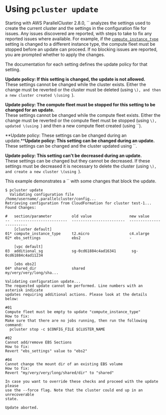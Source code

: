# Using `pcluster update`<a name="using-pcluster-update"></a>

Starting with AWS ParallelCluster 2\.8\.0, `` analyzes the settings used to create the current cluster and the settings in the configuration file for issues\. Any issues discovered are reported, with steps to take to fix any reported issues where available\. For example, if the [`compute_instance_type`](cluster-definition.md#compute-instance-type) setting is changed to a different instance type, the compute fleet must be stopped before an update can proceed\. If no blocking issues are reported, you are prompted whether to apply the changes\.

The documentation for each setting defines the update policy for that setting\.

**Update policy: If this setting is changed, the update is not allowed\.**  
These settings cannot be changed while the cluster exists\. Either the change must be reverted or the cluster must be deleted \(using ``\), and then a new cluster created \(using ``\)\.

**Update policy: The compute fleet must be stopped for this setting to be changed for an update\.**  
These settings cannot be changed while the compute fleet exists\. Either the change must be reverted or the compute fleet must be stopped \(using ``\), updated \(using ``\) and then a new compute fleet created \(using ``\)\.

**Update policy: These settings can be changed during an update\.****Update policy: This setting can be changed during an update\.**  
These settings can be changed and the cluster updated using ``\.

**Update policy: This setting can't be decreased during an update\.**  
These settings can be changed but they cannot be decreased\. If these settings must be decreased it is necessary to delete the cluster \(using ``\), and create a new cluster \(using ``\)\.

This example demonstrates a `` with some changes that block the update\.

```
$ pcluster update
  Validating configuration file /home/username/.parallelcluster/config...
Retrieving configuration from CloudFormation for cluster test-1...
Found Changes:

#   section/parameter         old value                 new value               
--  ------------------------  ------------------------  ------------------------
    [cluster default]
01* compute_instance_type     t2.micro                  c4.xlarge
02* ebs_settings              ebs2                      -

    [vpc default]
03  additional_sg             sg-0cd61884c4ad16341       sg-0cd61884c4ad11234

    [ebs ebs2]
04* shared_dir                shared                     my/very/very/long/sha...

Validating configuration update...
The requested update cannot be performed. Line numbers with an asterisk indicate 
updates requiring additional actions. Please look at the details below:

#01
Compute fleet must be empty to update "compute_instance_type"
How to fix:
Make sure that there are no jobs running, then run the following command: 
  pcluster stop -c $CONFIG_FILE $CLUSTER_NAME

#02
Cannot add/remove EBS Sections
How to fix:
Revert "ebs_settings" value to "ebs2"

#04
Cannot change the mount dir of an existing EBS volume
How to fix:
Revert "my/very/very/long/shared/dir" to "shared"

In case you want to override these checks and proceed with the update please
use the --force flag. Note that the cluster could end up in an unrecoverable
state.

Update aborted.
```